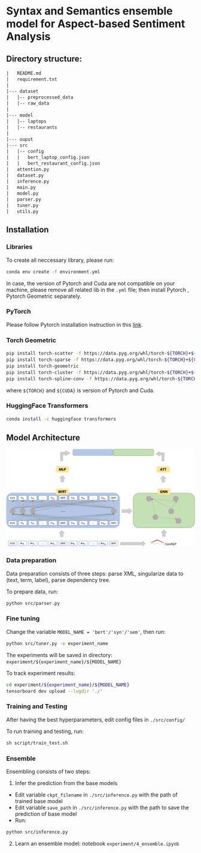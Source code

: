 
# Syntax and Semantics ensemble model for Aspect-based Sentiment Analysis

## Directory structure:

```
|   README.md
|   requirement.txt
|
|--- dataset
|   |-- preprocessed_data
|   |-- raw_data
|
|--- model
|   |-- laptops
|   |-- restaurants
|
|--- ouput
|--- src
|   |-- config
|   |   bert_laptop_config.json
|   |   bert_restaurant_config.json
|   attention.py
|   dataset.py
|   inference.py
|   main.py
|   model.py
|   parser.py
|   tuner.py
|   utils.py
```

## Installation

### Libraries

To create all neccessary library, please run:

```bash
conda env create -f environment.yml
```

In case, the version of Pytorch and Cuda are not compatible on your machine, please remove all related lib in the `.yml` file; then install Pytorch , Pytorch Geometric separately.


### PyTorch
Please follow Pytorch installation instruction in this [link](https://pytorch.org/get-started/locally/).

### Torch Geometric
```bash
pip install torch-scatter -f https://data.pyg.org/whl/torch-${TORCH}+${CUDA}.html
pip install torch-sparse -f https://data.pyg.org/whl/torch-${TORCH}+${CUDA}.html
pip install torch-geometric
pip install torch-cluster -f https://data.pyg.org/whl/torch-${TORCH}+${CUDA}.html
pip install torch-spline-conv -f https://data.pyg.org/whl/torch-${TORCH}+${CUDA}.html
```
where `${TORCH}` and `${CUDA}` is version of Pytorch and Cuda.


### HuggingFace Transformers

```bash
conda install -c huggingface transformers
```

## Model Architecture

![Model architecture](/figure/model_architecture.png)

### Data preparation
Data preparation consists of three steps: parse XML, singularize data to (text, term, label), parse dependency tree.

To prepare data, run:

```bash
python src/parser.py
```

### Fine tuning
Change the variable `MODEL_NAME = 'bert'/'syn'/'sem'`, then run:

```bash
python src/tuner.py -e experiment_name
```

The experiments will be saved in directory: `experiment/${experiment_name}/${MODEL_NAME}`

To track experiment results: 
```bash
cd experiment/${experiment_name}/${MODEL_NAME}
tensorboard dev upload --logdir './'
```
### Training and Testing

After having the best hyperparameters, edit config files in `./src/config/`

To run training and testing, run:

```bash
sh script/train_test.sh
```

### Ensemble
Ensembling consists of two steps: 

1. Infer the prediction from the base models
- Edit variable `ckpt_filename` in `./src/inference.py` with the path of trained base model
- Edit variable `save_path` in `./src/inference.py` with the path to save the prediction of base model
- Run: 
```bash 
python src/inference.py
```

2. Learn an ensemble model: notebook `experiment/4_ensemble.ipynb`



